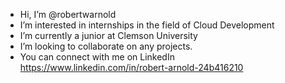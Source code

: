 - Hi, I’m @robertwarnold
- I’m interested in internships in the field of Cloud Development
- I’m currently a junior at Clemson University
- I’m looking to collaborate on any projects.
- You can connect with me on LinkedIn https://www.linkedin.com/in/robert-arnold-24b416210
